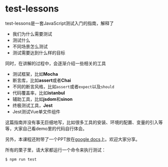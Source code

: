 # test-lessons

test-lessons是一套JavaScript测试入门的指南，解释了
*	我们为什么需要测试
*	测试什么
*	不同场景怎么测试
*	测试需要达到什么样的目标

同时，在讲解的过程中，会逐渐介绍一些相关的工具
*	测试框架，比如**Mocha**
*	断言库，比如**assert**或者**Chai**
*	不同的断言风格，比如`assert`或者`expect`以及`should`
*	代码覆盖率，比如**istanbul**
*	辅助工具，比如**jsdom**和**sinon**
*	终极测试工具，**Jest**
*	Jest测试Vue单文件组件

这篇指南并没有事无巨细地写，比如很多工具的安装、环境的配置、变量的引入等等，大家自己看demo里的代码自行体会。

另外，本课程还附带了一个PPT放在[google docs](https://docs.google.com/presentation/d/1Iz0UNHNV3Jf5XjaMzvMC8GXoUbpNN-6ZHBUbMrVm21A/edit?usp=sharing)上。欢迎大家分享。

所有的栗子里，请大家都运行一个命令来执行测试：
``` shell
$ npm run test
```